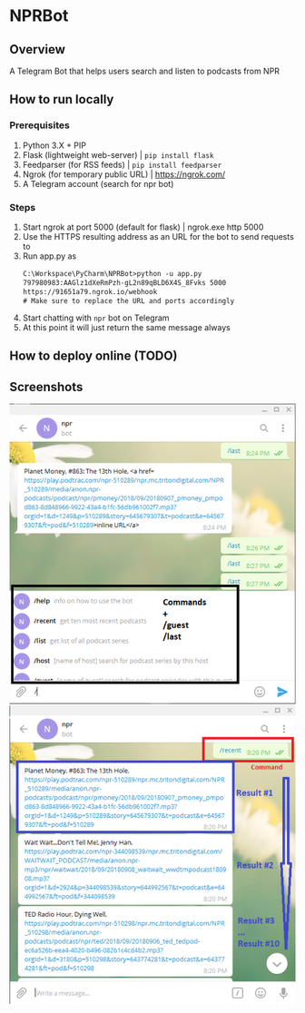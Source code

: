 # NPRBot

## Overview
A Telegram Bot that helps users search and listen to podcasts from NPR

## How to run locally
### Prerequisites
1. Python 3.X + PIP
2. Flask (lightweight web-server) | `pip install flask`
3. Feedparser (for RSS feeds)     | `pip install feedparser`
4. Ngrok (for temporary public URL)  | https://ngrok.com/
5. A Telegram account (search for npr bot)

### Steps
1. Start ngrok at port 5000 (default for flask) | ngrok.exe http 5000
2. Use the HTTPS resulting address as an URL for the bot to send requests to
3. Run app.py as
    ```script
    C:\Workspace\PyCharm\NPRBot>python -u app.py 797980983:AAGlz1dXeRmPzh-gL2n89qBLD6X4S_8Fvks 5000 https://91651a79.ngrok.io/webhook
    # Make sure to replace the URL and ports accordingly
    ```
4. Start chatting with `npr` bot on Telegram
5. At this point it will just return the same message always

## How to deploy online (TODO)
## Screenshots
![Alt text](pics/commands.png "Recent Command")
![Alt text](pics/recent_example.png "Recent Command")